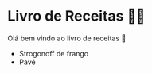 # Livro de Receitas :man_cook:

Olá bem vindo ao livro de receitas :wave:

- Strogonoff de frango
- Pavê